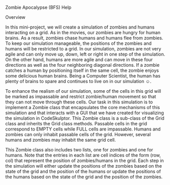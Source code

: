 Zombie Apocalypse (BFS) Help

Overview

In this mini-project, we will create a simulation of zombies and humans interacting on a grid. As in the movies, our zombies are hungry for human brains. As a result, zombies chase humans and humans flee from zombies. To keep our simulation manageable, the positions of the zombies and humans will be restricted to a grid. In our simulation, zombies are not very agile and can only move up, down, left or right in one step of the simulation. On the other hand, humans are more agile and can move in these four directions as well as the four neighboring diagonal directions. If a zombie catches a human by positioning itself in the same cell, the zombie enjoys some delicious human brains. Being a Computer Scientist, the human has plenty of brains to spare and continues to live on in our simulation ☺.

To enhance the realism of our simulation, some of the cells in this grid will be marked as impassable and restrict zombie/human movement so that they can not move through these cells. Our task in this simulation is to implement a Zombie class that encapsulates the core mechanisms of this simulation and that interacts with a GUI that we have created for visualizing the simulation in CodeSkulptor. This Zombie class is a sub-class of the Grid class and inherits the Grid class methods. Passable cells in the grid correspond to EMPTY cells while FULL cells are impassable. Humans and zombies can only inhabit passable cells of the grid. However, several humans and zombies may inhabit the same grid cell.

This Zombie class also includes two lists, one for zombies and one for humans. Note that the entries in each list are cell indices of the form (row, col) that represent the position of zombies/humans in the grid. Each step in the simulation will either update the positions of the zombies based on the state of the grid and the position of the humans or update the positions of the humans based on the state of the grid and the position of the zombies.
